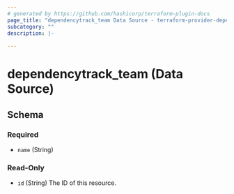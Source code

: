 ```yaml
---
# generated by https://github.com/hashicorp/terraform-plugin-docs
page_title: "dependencytrack_team Data Source - terraform-provider-dependencytrack"
subcategory: ""
description: |-
  
---
```


# dependencytrack_team (Data Source)





<!-- schema generated by tfplugindocs -->
## Schema

### Required

- `name` (String)

### Read-Only

- `id` (String) The ID of this resource.
